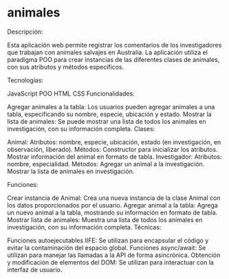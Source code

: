 # animales
Descripción:

Esta aplicación web permite registrar los comentarios de los investigadores que trabajan con animales salvajes en Australia. La aplicación utiliza el paradigma POO para crear instancias de las diferentes clases de animales, con sus atributos y métodos específicos.

Tecnologías:

JavaScript
POO
HTML
CSS
Funcionalidades:

Agregar animales a la tabla: Los usuarios pueden agregar animales a una tabla, especificando su nombre, especie, ubicación y estado.
Mostrar la lista de animales: Se puede mostrar una lista de todos los animales en investigación, con su información completa.
Clases:

Animal:
Atributos: nombre, especie, ubicación, estado (en investigación, en observación, liberado).
Métodos:
Constructor para inicializar los atributos.
Mostrar información del animal en formato de tabla.
Investigador:
Atributos: nombre, especialidad.
Métodos:
Agregar un animal a la investigación.
Mostrar la lista de animales en investigación.

Funciones:

Crear instancia de Animal: Crea una nueva instancia de la clase Animal con los datos proporcionados por el usuario.
Agregar animal a la tabla: Agrega un nuevo animal a la tabla, mostrando su información en formato de tabla.
Mostrar lista de animales: Muestra una lista de todos los animales en investigación, con su información completa.
Técnicas:

Funciones autoejecutables IIFE: Se utilizan para encapsular el código y evitar la contaminación del espacio global.
Funciones async/await: Se utilizan para manejar las llamadas a la API de forma asincrónica.
Obtención y modificación de elementos del DOM: Se utilizan para interactuar con la interfaz de usuario.

